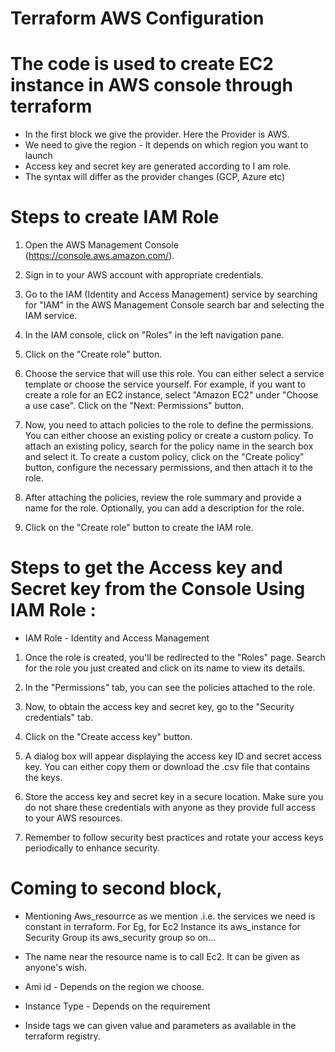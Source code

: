 # Terraform AWS Configuration

# The  code is used to create EC2 instance in AWS console through terraform

* In the first block we give the provider. Here the Provider is AWS.
* We need to give the region - It depends on which region you want to launch
* Access key and secret key are generated according to I am role.
* The syntax will differ as the provider changes (GCP, Azure etc)

# Steps to create IAM Role

1. Open the AWS Management Console (https://console.aws.amazon.com/).

2. Sign in to your AWS account with appropriate credentials.

3. Go to the IAM (Identity and Access Management) service by searching for "IAM" in the AWS Management Console search bar and selecting the IAM service.

4. In the IAM console, click on "Roles" in the left navigation pane.

5. Click on the "Create role" button.

6. Choose the service that will use this role. You can either select a service template or choose the service yourself. For example, if you want to create a role for an EC2 instance, select "Amazon EC2" under "Choose a use case". Click on the "Next: Permissions" button.

7. Now, you need to attach policies to the role to define the permissions. You can either choose an existing policy or create a custom policy. To attach an existing policy, search for the policy name in the search box and select it. To create a custom policy, click on the "Create policy" button, configure the necessary permissions, and then attach it to the role.

8. After attaching the policies, review the role summary and provide a name for the role. Optionally, you can add a description for the role.

9. Click on the "Create role" button to create the IAM role.


# Steps to get the Access key and Secret key from the Console Using IAM Role :

* IAM Role - Identity and Access Management

1. Once the role is created, you'll be redirected to the "Roles" page. Search for the role you just created and click on its name to view its details.

2. In the "Permissions" tab, you can see the policies attached to the role.

3. Now, to obtain the access key and secret key, go to the "Security credentials" tab.

4. Click on the "Create access key" button.

5. A dialog box will appear displaying the access key ID and secret access key. You can either copy them or download the .csv file that contains the keys.

6. Store the access key and secret key in a secure location. Make sure you do not share these credentials with anyone as they provide full access to your AWS resources.

7. Remember to follow security best practices and rotate your access keys periodically to enhance security.

# Coming to second block,

* Mentioning Aws_resourrce as we mention .i.e. the services we need is constant in terraform. 
  For Eg, for Ec2 Instance its aws_instance 
          for Security Group its aws_security group so on...

* The name near the resource name is to call Ec2. It can be given as anyone's wish.
* Ami id - Depends on the region we choose.
* Instance Type - Depends on the requirement
* Inside tags we can given value and parameters as available in the terraform registry.

